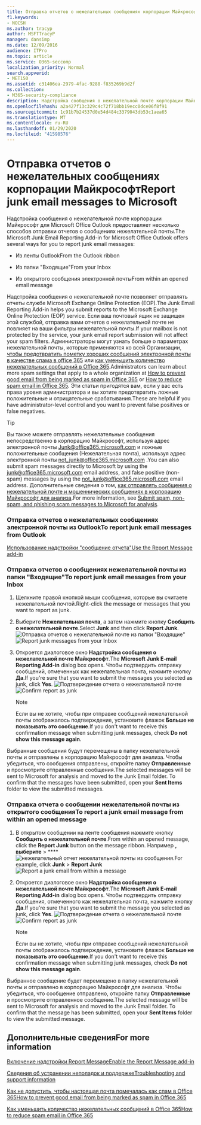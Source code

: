 ```yaml
---
title: Отправка отчетов о нежелательных сообщениях корпорации Майкрософт
f1.keywords:
- NOCSH
ms.author: tracyp
author: MSFTTracyP
manager: dansimp
ms.date: 12/09/2016
audience: ITPro
ms.topic: article
ms.service: O365-seccomp
localization_priority: Normal
search.appverid:
- MET150
ms.assetid: c31406ea-2979-4fac-9288-f835269b9d2f
ms.collection:
- M365-security-compliance
description: Надстройка сообщения о нежелательной почте корпорации Майкрософт для Microsoft Office Outlook предоставляет несколько способов отправки отчетов о сообщениях нежелательной почты.
ms.openlocfilehash: a2a427f13c329c4c72f718bb19ecc0dce06f8f91
ms.sourcegitcommit: 1c91b7b24537d0e54d484c3379043db53c1aea65
ms.translationtype: MT
ms.contentlocale: ru-RU
ms.lasthandoff: 01/29/2020
ms.locfileid: "41598576"
---
```

# <a name="report-junk-email-messages-to-microsoft"></a><span data-ttu-id="1a419-103">Отправка отчетов о нежелательных сообщениях корпорации Майкрософт</span><span class="sxs-lookup"><span data-stu-id="1a419-103">Report junk email messages to Microsoft</span></span>

<span data-ttu-id="1a419-104">Надстройка сообщения о нежелательной почте корпорации Майкрософт для Microsoft Office Outlook предоставляет несколько способов отправки отчетов о сообщениях нежелательной почты.</span><span class="sxs-lookup"><span data-stu-id="1a419-104">The Microsoft Junk Email Reporting Add-in for Microsoft Office Outlook offers several ways for you to report junk email messages:</span></span>

- <span data-ttu-id="1a419-105">Из ленты Outlook</span><span class="sxs-lookup"><span data-stu-id="1a419-105">From the Outlook ribbon</span></span>

- <span data-ttu-id="1a419-106">Из папки "Входящие"</span><span class="sxs-lookup"><span data-stu-id="1a419-106">From your Inbox</span></span>

- <span data-ttu-id="1a419-107">Из открытого сообщения электронной почты</span><span class="sxs-lookup"><span data-stu-id="1a419-107">From within an opened email message</span></span>

<span data-ttu-id="1a419-108">Надстройка сообщения о нежелательной почте позволяет отправлять отчеты службе Microsoft Exchange Online Protection (EOP).</span><span class="sxs-lookup"><span data-stu-id="1a419-108">The Junk Email Reporting Add-in helps you submit reports to the Microsoft Exchange Online Protection (EOP) service.</span></span> <span data-ttu-id="1a419-109">Если ваш почтовый ящик не защищен этой службой, отправка вами отчетов о нежелательной почте не повлияет на ваши фильтры нежелательной почты.</span><span class="sxs-lookup"><span data-stu-id="1a419-109">If your mailbox is not protected by the service, your junk email report submission will not affect your spam filters.</span></span> <span data-ttu-id="1a419-110">Администраторы могут узнать больше о параметрах нежелательной почты, которые применяются ко всей Организации, [чтобы предотвратить пометку хороших сообщений электронной почты в качестве спама в office 365](prevent-email-from-being-marked-as-spam.md) или [как уменьшить количество нежелательных сообщений в Office 365](reduce-spam-email.md).</span><span class="sxs-lookup"><span data-stu-id="1a419-110">Administrators can learn about more spam settings that apply to a whole organization at [How to prevent good email from being marked as spam in Office 365](prevent-email-from-being-marked-as-spam.md) or [How to reduce spam email in Office 365](reduce-spam-email.md).</span></span> <span data-ttu-id="1a419-111">Эти статьи пригодятся вам, если у вас есть права уровня администратора и вы хотите предотвратить ложные положительные и отрицательные срабатывания.</span><span class="sxs-lookup"><span data-stu-id="1a419-111">These are helpful if you have administrator-level control and you want to prevent false positives or false negatives.</span></span>

> [!TIP]
> <span data-ttu-id="1a419-112">Вы также можете отправлять нежелательные сообщения непосредственно в корпорацию Майкрософт, используя адрес электронной почты [Junk@office365.microsoft.com](mailto:junk@office365.microsoft.com) и ложные положительные сообщения (Нежелательная почта), используя адрес электронной почты [not_junk@office365.microsoft.com](mailto:not_junk@office365.microsoft.com) .</span><span class="sxs-lookup"><span data-stu-id="1a419-112">You can also submit spam messages directly to Microsoft by using the [junk@office365.microsoft.com](mailto:junk@office365.microsoft.com) email address, and false positive (non-spam) messages by using the [not_junk@office365.microsoft.com](mailto:not_junk@office365.microsoft.com) email address.</span></span> <span data-ttu-id="1a419-113">Дополнительные сведения о том, [как отправлять сообщения о нежелательной почте и мошеннических сообщениях в корпорацию Майкрософт для анализа](submit-spam-non-spam-and-phishing-scam-messages-to-microsoft-for-analysis.md).</span><span class="sxs-lookup"><span data-stu-id="1a419-113">For more information, see [Submit spam, non-spam, and phishing scam messages to Microsoft for analysis](submit-spam-non-spam-and-phishing-scam-messages-to-microsoft-for-analysis.md).</span></span>

### <a name="to-report-junk-email-messages-from-outlook"></a><span data-ttu-id="1a419-114">Отправка отчетов о нежелательных сообщениях электронной почты из Outlook</span><span class="sxs-lookup"><span data-stu-id="1a419-114">To report junk email messages from Outlook</span></span>

[<span data-ttu-id="1a419-115">Использование надстройки "сообщение отчета"</span><span class="sxs-lookup"><span data-stu-id="1a419-115">Use the Report Message add-in</span></span>](https://support.office.com/article/b5caa9f1-cdf3-4443-af8c-ff724ea719d2)

### <a name="to-report-junk-email-messages-from-your-inbox"></a><span data-ttu-id="1a419-116">Отправка отчетов о сообщениях нежелательной почты из папки "Входящие"</span><span class="sxs-lookup"><span data-stu-id="1a419-116">To report junk email messages from your Inbox</span></span>

1. <span data-ttu-id="1a419-117">Щелкните правой кнопкой мыши сообщения, которые вы считаете нежелательной почтой.</span><span class="sxs-lookup"><span data-stu-id="1a419-117">Right-click the message or messages that you want to report as junk.</span></span>

2. <span data-ttu-id="1a419-118">Выберите **Нежелательная почта**, а затем нажмите кнопку **Сообщить о нежелательной почте**.</span><span class="sxs-lookup"><span data-stu-id="1a419-118">Select **Junk** and then click **Report Junk**.</span></span>
    <span data-ttu-id="1a419-119">![Отправка отчетов о нежелательной почте из папки "Входящие"](../media/EOP-Outlook-Junk-Reporting-Tool-3.jpg)</span><span class="sxs-lookup"><span data-stu-id="1a419-119">![Report junk messages from your Inbox](../media/EOP-Outlook-Junk-Reporting-Tool-3.jpg)</span></span>

3. <span data-ttu-id="1a419-120">Откроется диалоговое окно **Надстройка сообщения о нежелательной почте Майкрософт**.</span><span class="sxs-lookup"><span data-stu-id="1a419-120">The **Microsoft Junk E-mail Reporting Add-in** dialog box opens.</span></span> <span data-ttu-id="1a419-121">Чтобы подтвердить отправку сообщений, отмеченных как нежелательная почта, нажмите кнопку **Да**.</span><span class="sxs-lookup"><span data-stu-id="1a419-121">If you're sure that you want to submit the messages you selected as junk, click **Yes**.</span></span>
    <span data-ttu-id="1a419-122">![Подтверждение отчета о нежелательной почте](../media/EOP-Outlook-Junk-Reporting-Tool-2.jpg)</span><span class="sxs-lookup"><span data-stu-id="1a419-122">![Confirm report as junk](../media/EOP-Outlook-Junk-Reporting-Tool-2.jpg)</span></span>

    > [!NOTE]
    > <span data-ttu-id="1a419-123">Если вы не хотите, чтобы при отправке сообщений нежелательной почты отображалось подтверждение, установите флажок **Больше не показывать это сообщение**.</span><span class="sxs-lookup"><span data-stu-id="1a419-123">If you don't want to receive this confirmation message when submitting junk messages, check **Do not show this message again**.</span></span>

<span data-ttu-id="1a419-p105">Выбранные сообщения будут перемещены в папку нежелательной почты и отправлены в корпорацию Майкрософт для анализа. Чтобы убедиться, что сообщения отправлены, откройте папку **Отправленные** и просмотрите отправленные сообщения.</span><span class="sxs-lookup"><span data-stu-id="1a419-p105">The selected messages will be sent to Microsoft for analysis and moved to the Junk Email folder. To confirm that the messages have been submitted, open your **Sent Items** folder to view the submitted messages.</span></span>

### <a name="to-report-a-junk-email-message-from-within-an-opened-message"></a><span data-ttu-id="1a419-126">Отправка отчета о сообщении нежелательной почты из открытого сообщения</span><span class="sxs-lookup"><span data-stu-id="1a419-126">To report a junk email message from within an opened message</span></span>

1. <span data-ttu-id="1a419-127">В открытом сообщении на ленте сообщения нажмите кнопку **Сообщить о нежелательной почте**.</span><span class="sxs-lookup"><span data-stu-id="1a419-127">From within an opened message, click the **Report Junk** button on the message ribbon.</span></span> <span data-ttu-id="1a419-128">Например **, выберите** \> \*\*\*\* ![нежелательный отчет нежелательной почты из сообщения.](../media/EOP-Outlook-Junk-Reporting-Tool-4.jpg)</span><span class="sxs-lookup"><span data-stu-id="1a419-128">For example, click **Junk** \> **Report Junk** ![Report a junk email from within a message](../media/EOP-Outlook-Junk-Reporting-Tool-4.jpg)</span></span>

2. <span data-ttu-id="1a419-129">Откроется диалоговое окно **Надстройка сообщения о нежелательной почте Майкрософт**.</span><span class="sxs-lookup"><span data-stu-id="1a419-129">The **Microsoft Junk E-mail Reporting Add-in** dialog box opens.</span></span> <span data-ttu-id="1a419-130">Чтобы подтвердить отправку сообщения, отмеченного как нежелательная почта, нажмите кнопку **Да**.</span><span class="sxs-lookup"><span data-stu-id="1a419-130">If you're sure that you want to submit the message you selected as junk, click **Yes**.</span></span>
    <span data-ttu-id="1a419-131">![Подтверждение отчета о нежелательной почте](../media/EOP-Outlook-Junk-Reporting-Tool-2.jpg)</span><span class="sxs-lookup"><span data-stu-id="1a419-131">![Confirm report as junk](../media/EOP-Outlook-Junk-Reporting-Tool-2.jpg)</span></span>

    > [!NOTE]
    > <span data-ttu-id="1a419-132">Если вы не хотите, чтобы при отправке сообщений нежелательной почты отображалось подтверждение, установите флажок **Больше не показывать это сообщение**.</span><span class="sxs-lookup"><span data-stu-id="1a419-132">If you don't want to receive this confirmation message when submitting junk messages, check **Do not show this message again**.</span></span>

<span data-ttu-id="1a419-p108">Выбранное сообщение будет перемещено в папку нежелательной почты и отправлено в корпорацию Майкрософт для анализа. Чтобы убедиться, что сообщение отправлено, откройте папку **Отправленные** и просмотрите отправленное сообщение.</span><span class="sxs-lookup"><span data-stu-id="1a419-p108">The selected message will be sent to Microsoft for analysis and moved to the Junk Email folder. To confirm that the message has been submitted, open your **Sent Items** folder to view the submitted message.</span></span>

## <a name="for-more-information"></a><span data-ttu-id="1a419-135">Дополнительные сведения</span><span class="sxs-lookup"><span data-stu-id="1a419-135">For more information</span></span>

[<span data-ttu-id="1a419-136">Включение надстройки Report Message</span><span class="sxs-lookup"><span data-stu-id="1a419-136">Enable the Report Message add-in</span></span>](enable-the-report-message-add-in.md)

[<span data-ttu-id="1a419-137">Сведения об устранении неполадок и поддержке</span><span class="sxs-lookup"><span data-stu-id="1a419-137">Troubleshooting and support information</span></span>](troubleshooting-and-support-information.md)

[<span data-ttu-id="1a419-138">Как не допустить, чтобы настоящая почта помечалась как спам в Office 365</span><span class="sxs-lookup"><span data-stu-id="1a419-138">How to prevent good email from being marked as spam in Office 365</span></span>](prevent-email-from-being-marked-as-spam.md)

[<span data-ttu-id="1a419-139">Как уменьшить количество нежелательных сообщений в Office 365</span><span class="sxs-lookup"><span data-stu-id="1a419-139">How to reduce spam email in Office 365</span></span>](reduce-spam-email.md)
